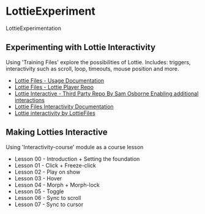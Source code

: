 # LottieExperiment
LottieExperimentation

## Experimenting with Lottie Interactivity
Using 'Training Files' explore the possibilities of Lottie. Includes: triggers, interactivity such as scroll, loop, timeouts, mouse position and more.
- [Lottie Files - Usage Documentation](https://lottiefiles.github.io/lottie-player/usage.html)
- [Lottie Files - Lottie Player Repo](https://github.com/LottieFiles/lottie-player)
- [Lottie Interactive - Third Party Repo By Sam Osborne Enabling additional interactions](https://github.com/samuelOsborne/Lottie-interactive)
- [Lottie Files Interactivity Documentation](https://lottiefiles.com/interactivity)
- [Lottie interactivity by LottieFiles](https://github.com/LottieFiles/lottie-interactivity)

## Making Lotties Interactive 
Using 'Interactivity-course' module as a course lesson

- Lesson 00 - Introduction + Setting the foundation
- Lesson 01 - Click + Freeze-click
- Lesson 02 - Play on show 
- Lesson 03 - Hover
- Lesson 04 - Morph + Morph-lock
- Lesson 05 - Toggle
- Lesson 06 - Sync to scroll
- Lesson 07 - Sync to cursor
